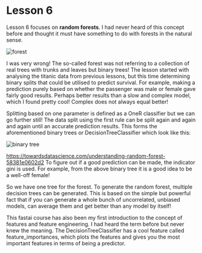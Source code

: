 # Lesson 6
Lesson 6 focuses on **random forests**. I had never heard of this concept before and thought it must have something to do with forests in the natural sense.

![forest](https://media.springernature.com/m685/springer-static/image/art%3A10.1038%2Fs41477-019-0374-3/MediaObjects/41477_2019_374_Figa_HTML.jpg)

I was very wrong! The so-called forest was not referring to a collection of real trees with trunks and leaves but binary trees! The lesson started with analysing the titanic data from previous lessons, but this time determining binary splits that could be utilised to predict survival. For example, making a prediction purely based on whether the passenger was male or female gave fairly good results. Perhaps better results than a slow and complex model, which I found pretty cool! Complex does not always equal better! 

Splitting based on one parameter is defined as a OneR classifier but we can go further still! The data split using the first rule can be split again and again and again until an accurate prediction results. This forms the aforementioned binary trees or DecisionTreeClassifier which look like this:

![binary tree](https://github.com/bridgetcasey1/bridgetcasey1.github.io/assets/113487655/63b57041-42a1-44bb-aa1d-9f79a304ed77)

https://towardsdatascience.com/understanding-random-forest-58381e0602d2
To figure out if a good prediction can be made, the indicator gini is used. For example, from the above binary tree it is a good idea to be a well-off female!

So we have one tree for the forest. To generate the random forest, multiple decision trees can be generated. This is based on the simple but powerful fact that if you can generate a whole bunch of uncorrelated, unbiased models, can average them and get better than any model by itself!


This fastai course has also been my first introduction to the concept of features and feature engineering. I had heard the term before but never knew the meaning. The DecisionTreeClassifier has a cool feature called feature_importances, which plots the features and gives you the most important features in terms of being a predictor.
